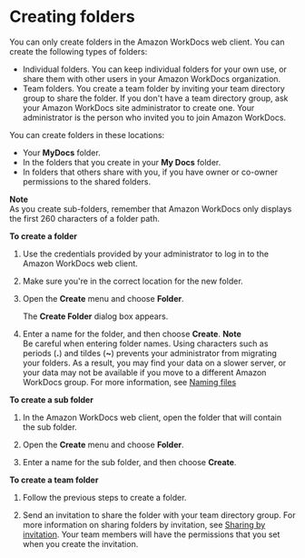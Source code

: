 # Creating folders<a name="web_create_folder"></a>

You can only create folders in the Amazon WorkDocs web client\. You can create the following types of folders: 
+ Individual folders\. You can keep individual folders for your own use, or share them with other users in your Amazon WorkDocs organization\.
+ Team folders\. You create a team folder by inviting your team directory group to share the folder\. If you don't have a team directory group, ask your Amazon WorkDocs site administrator to create one\. Your administrator is the person who invited you to join Amazon WorkDocs\. 

You can create folders in these locations:
+ Your **MyDocs** folder\.
+ In the folders that you create in your **My Docs** folder\.
+ In folders that others share with you, if you have owner or co\-owner permissions to the shared folders\.

**Note**  
As you create sub\-folders, remember that Amazon WorkDocs only displays the first 260 characters of a folder path\.

**To create a folder**

1. Use the credentials provided by your administrator to log in to the Amazon WorkDocs web client\.

1. Make sure you're in the correct location for the new folder\.

1. Open the **Create** menu and choose **Folder**\.

   The **Create Folder** dialog box appears\.

1. Enter a name for the folder, and then choose **Create**\.
**Note**  
Be careful when entering folder names\. Using characters such as periods \(**\.**\) and tildes \(**\~**\) prevents your administrator from migrating your folders\. As a result, you may find your data on a slower server, or your data may not be available if you move to a different Amazon WorkDocs group\. For more information, see [Naming files](client-name-files.md)

**To create a sub folder**

1. In the Amazon WorkDocs web client, open the folder that will contain the sub folder\.

1. Open the **Create** menu and choose **Folder**\.

1. Enter a name for the sub folder, and then choose **Create**\.

**To create a team folder**

1. Follow the previous steps to create a folder\.

1. Send an invitation to share the folder with your team directory group\. For more information on sharing folders by invitation, see [Sharing by invitation](share-invite.md)\. Your team members will have the permissions that you set when you create the invitation\.